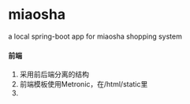 # miaosha
a local spring-boot app for miaosha shopping system

#### 前端
1. 采用前后端分离的结构
2. 前端模板使用Metronic，在/html/static里
3. 
